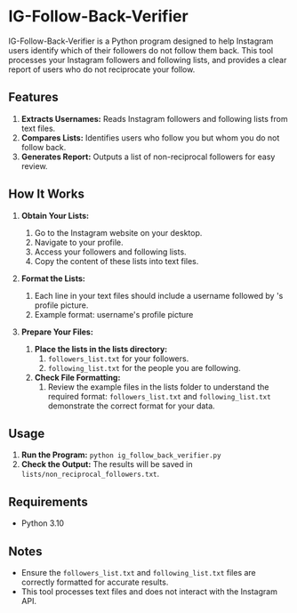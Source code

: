# IG-Follow-Back-Verifier

IG-Follow-Back-Verifier is a Python program designed to help Instagram users identify which of their followers do not follow them back. This tool processes your Instagram followers and following lists, and provides a clear report of users who do not reciprocate your follow.

## Features

1. **Extracts Usernames:** Reads Instagram followers and following lists from text files.
2. **Compares Lists:** Identifies users who follow you but whom you do not follow back.
3. **Generates Report:** Outputs a list of non-reciprocal followers for easy review.

## How It Works

1. **Obtain Your Lists:**
   1. Go to the Instagram website on your desktop.
   2. Navigate to your profile.
   3. Access your followers and following lists.
   4. Copy the content of these lists into text files.

2. **Format the Lists:**
   1. Each line in your text files should include a username followed by 's profile picture.
   2. Example format: username's profile picture

3. **Prepare Your Files:**
   1. **Place the lists in the lists directory:**
      1. `followers_list.txt` for your followers.
      2. `following_list.txt` for the people you are following.
   2. **Check File Formatting:**
      1. Review the example files in the lists folder to understand the required format: `followers_list.txt` and `following_list.txt` demonstrate the correct format for your data.

## Usage

1. **Run the Program:** `python ig_follow_back_verifier.py`
2. **Check the Output:** The results will be saved in `lists/non_reciprocal_followers.txt`.

## Requirements

- Python 3.10

## Notes

- Ensure the `followers_list.txt` and `following_list.txt` files are correctly formatted for accurate results.
- This tool processes text files and does not interact with the Instagram API.
